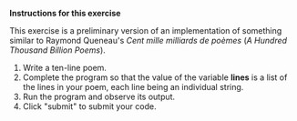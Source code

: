 **Instructions for this exercise**

This exercise is a preliminary version of an implementation of something similar to Raymond Queneau's *Cent mille milliards de poèmes* (*A Hundred Thousand Billion Poems*).

1. Write a ten-line poem.
2. Complete the program so that the value of the variable **lines** is a list of the lines in your poem, each line being an individual string.
3. Run the program and observe its output.
4. Click "submit" to submit your code.
